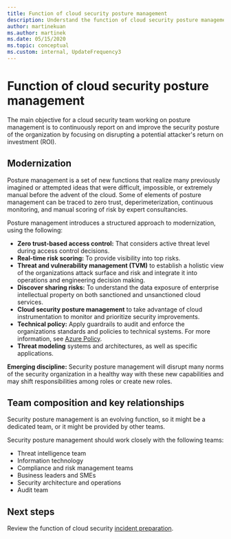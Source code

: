```yaml
---
title: Function of cloud security posture management
description: Understand the function of cloud security posture management.
author: martinekuan
ms.author: martinek
ms.date: 05/15/2020
ms.topic: conceptual
ms.custom: internal, UpdateFrequency3
---
```


# Function of cloud security posture management

The main objective for a cloud security team working on posture management is to continuously report on and improve the security posture of the organization by focusing on disrupting a potential attacker's return on investment (ROI).

## Modernization

Posture management is a set of new functions that realize many previously imagined or attempted ideas that were difficult, impossible, or extremely manual before the advent of the cloud. Some of elements of posture management can be traced to zero trust, deperimeterization, continuous monitoring, and manual scoring of risk by expert consultancies.

Posture management introduces a structured approach to modernization, using the following:

- **Zero trust-based access control:** That considers active threat level during access control decisions.
- **Real-time risk scoring:** To provide visibility into top risks.
- **Threat and vulnerability management (TVM)** to establish a holistic view of the organizations attack surface and risk and integrate it into operations and engineering decision making.
- **Discover sharing risks:** To understand the data exposure of enterprise intellectual property on both sanctioned and unsanctioned cloud services.
- **Cloud security posture management** to take advantage of cloud instrumentation to monitor and prioritize security improvements.
- **Technical policy:** Apply guardrails to audit and enforce the organizations standards and policies to technical systems. For more information, see [Azure Policy](/azure/governance/policy/overview).
- **Threat modeling** systems and architectures, as well as specific applications.

**Emerging discipline:** Security posture management will disrupt many norms of the security organization in a healthy way with these new capabilities and may shift responsibilities among roles or create new roles.

## Team composition and key relationships

Security posture management is an evolving function, so it might be a dedicated team, or it might be provided by other teams.

Security posture management should work closely with the following teams:

- Threat intelligence team
- Information technology
- Compliance and risk management teams
- Business leaders and SMEs
- Security architecture and operations
- Audit team

## Next steps

Review the function of cloud security [incident preparation](./cloud-security-incident-preparation.md).

